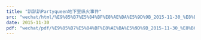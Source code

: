 ```yaml
---
title: "趴趴趴Partyqueen地下室纵火事件"
src: "wechat/html/%E9%85%B7%E5%84%BF%E8%AE%BA%E5%9D%9B_2015-11-30_%E8%B6%B4%E8%B6%B4%E8%B6%B4Partyqueen%E5%9C%B0%E4%B8%8B%E5%AE%A4%E7%BA%B5%E7%81%AB%E4%BA%8B%E4%BB%B6.html"
date: 2015-11-30
pdf: "wechat/pdf/%E9%85%B7%E5%84%BF%E8%AE%BA%E5%9D%9B_2015-11-30_%E8%B6%B4%E8%B6%B4%E8%B6%B4Partyqueen%E5%9C%B0%E4%B8%8B%E5%AE%A4%E7%BA%B5%E7%81%AB%E4%BA%8B%E4%BB%B6.pdf"
---
```

